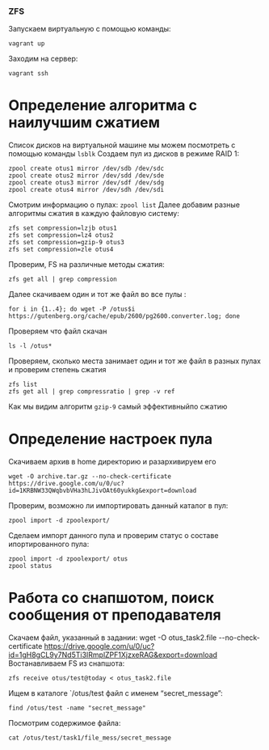### ZFS
Запускаем виртуальную с помощью команды:
```
vagrant up
```
Заходим на сервер:
```
vagrant ssh
```
# Определение алгоритма с наилучшим сжатием
Список дисков на виртуальной машине мы можем посмотреть с помощью команды `lsblk`
Создаем пул из дисков в режиме RAID 1:
```
zpool create otus1 mirror /dev/sdb /dev/sdc
zpool create otus2 mirror /dev/sdd /dev/sde
zpool create otus3 mirror /dev/sdf /dev/sdg
zpool create otus4 mirror /dev/sdh /dev/sdi
```
Смотрим информацию о пулах: `zpool list`
Далее добавим разные алгоритмы сжатия в каждую файловую систему:
```
zfs set compression=lzjb otus1
zfs set compression=lz4 otus2
zfs set compression=gzip-9 otus3
zfs set compression=zle otus4
```
Проверим, FS на различные методы сжатия: 
```
zfs get all | grep compression
```
Далее скачиваем один и тот же файл во все пулы :
```
for i in {1..4}; do wget -P /otus$i https://gutenberg.org/cache/epub/2600/pg2600.converter.log; done
```
Проверяем что файл скачан
```
ls -l /otus*
```
Проверяем,  сколько места занимает один и тот же файл в разных пулах и проверим степень сжатия
```
zfs list
zfs get all | grep compressratio | grep -v ref
```
Как мы видим алгоритм `gzip-9` самый эффективныйпо сжатию
# Определение настроек пула
Скачиваем архив в home директорию и разархивируем его
```
wget -O archive.tar.gz --no-check-certificate https://drive.google.com/u/0/uc?id=1KRBNW33QWqbvbVHa3hLJivOAt60yukkg&export=download
```
Проверим, возможно ли импортировать данный каталог в пул:
```
zpool import -d zpoolexport/
```

Cделаем импорт данного пула и проверим статус о составе ипортированного пула:
```
zpool import -d zpoolexport/ otus
zpool status
```
# Работа со снапшотом, поиск сообщения от преподавателя
Скачаем файл, указанный в задании:
wget -O otus_task2.file --no-check-certificate https://drive.google.com/u/0/uc?id=1gH8gCL9y7Nd5Ti3IRmplZPF1XjzxeRAG&export=download
Востанавливаем FS из снапшота:
```
zfs receive otus/test@today < otus_task2.file
```
Ищем в каталоге `/otus/test файл с именем “secret_message”:
```
find /otus/test -name "secret_message" 
```
Посмотрим содержимое файла:
```
cat /otus/test/task1/file_mess/secret_message
```

